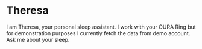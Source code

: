 # Theresa
I am Theresa, your personal sleep assistant. I work with your ŌURA Ring but for demonstration purposes I currently fetch the data from demo account. Ask me about your sleep.